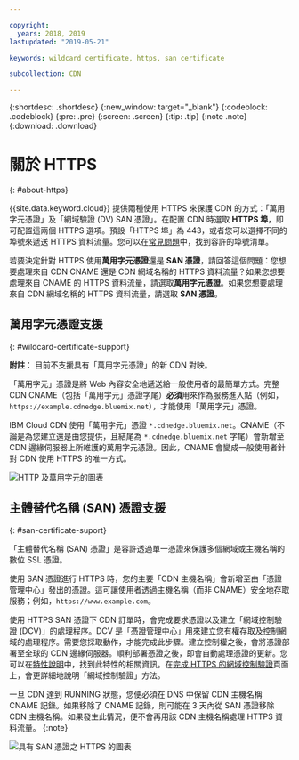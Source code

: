 ```yaml
---

copyright:
  years: 2018, 2019
lastupdated: "2019-05-21"

keywords: wildcard certificate, https, san certificate

subcollection: CDN

---
```


{:shortdesc: .shortdesc}
{:new_window: target="_blank"}
{:codeblock: .codeblock}
{:pre: .pre}
{:screen: .screen}
{:tip: .tip}
{:note .note}
{:download: .download}

# 關於 HTTPS
{: #about-https}

{{site.data.keyword.cloud}} 提供兩種使用 HTTPS 來保護 CDN 的方式：「萬用字元憑證」及「網域驗證 (DV) SAN 憑證」。在配置 CDN 時選取 **HTTPS 埠**，即可配置這兩個 HTTPS 選項。預設「HTTPS 埠」為 443，或者您可以選擇不同的埠號來遞送 HTTPS 資料流量。您可以在[常見問題](docs/infrastructure/CDN?topic=CDN-faqs#are-there-any-restrictions-on-what-http-and-https-port-numbers-are-allowed-for-akamai-)中，找到容許的埠號清單。

若要決定針對 HTTPS 使用**萬用字元憑證**還是 **SAN 憑證**，請回答這個問題：您想要處理來自 CDN CNAME 還是 CDN 網域名稱的 HTTPS 資料流量？如果您想要處理來自 CNAME 的 HTTPS 資料流量，請選取**萬用字元憑證**。如果您想要處理來自 CDN 網域名稱的 HTTPS 資料流量，請選取 **SAN 憑證**。

## 萬用字元憑證支援
{: #wildcard-certificate-support}

**附註**：
目前不支援具有「萬用字元憑證」的新 CDN 對映。

「萬用字元」憑證是將 Web 內容安全地遞送給一般使用者的最簡單方式。完整 CDN CNAME（包括「萬用字元」憑證字尾）**必須**用來作為服務進入點（例如，`https://example.cdnedge.bluemix.net`），才能使用「萬用字元」憑證。

IBM Cloud CDN 使用「萬用字元」憑證 `*.cdnedge.bluemix.net`。CNAME（不論是為您建立還是由您提供，且結尾為 `*.cdnedge.bluemix.net` 字尾）會新增至 CDN 邊緣伺服器上所維護的萬用字元憑證。因此，CNAME 會變成一般使用者針對 CDN 使用 HTTPS 的唯一方式。

![HTTP 及萬用字元的圖表](images/state-diagram-wildcard.png)

## 主體替代名稱 (SAN) 憑證支援
{: #san-certificate-suport}

「主體替代名稱 (SAN) 憑證」是容許透過單一憑證來保護多個網域或主機名稱的數位 SSL 憑證。

使用 SAN 憑證進行 HTTPS 時，您的主要「CDN 主機名稱」會新增至由「憑證管理中心」發出的憑證。這可讓使用者透過主機名稱（而非 CNAME）安全地存取服務；例如，`https://www.example.com`。

使用 HTTPS SAN 憑證下 CDN 訂單時，會完成要求憑證以及建立「網域控制驗證 (DCV)」的處理程序。DCV 是「憑證管理中心」用來建立您有權存取及控制網域的處理程序。需要您採取動作，才能完成此步驟。建立控制權之後，會將憑證部署至全球的 CDN 邊緣伺服器。順利部署憑證之後，即會自動處理憑證的更新。您可以在[特性說明](/docs/infrastructure/CDN?topic=CDN-feature-descriptions#https-protocol-support)中，找到此特性的相關資訊。在[完成 HTTPS 的網域控制驗證](/docs/infrastructure/CDN?topic=CDN-completing-domain-control-validation-for-https-with-dv-san#initial-steps-to-domain-control-validation)頁面上，會更詳細地說明「網域控制驗證」方法。

一旦 CDN 達到 RUNNING 狀態，您便必須在 DNS 中保留 CDN 主機名稱 CNAME 記錄。如果移除了 CNAME 記錄，則可能在 3 天內從 SAN 憑證移除 CDN 主機名稱。如果發生此情況，便不會再用該 CDN 主機名稱處理 HTTPS 資料流量。
{:note}

![具有 SAN 憑證之 HTTPS 的圖表](images/state-diagram-san.png)
